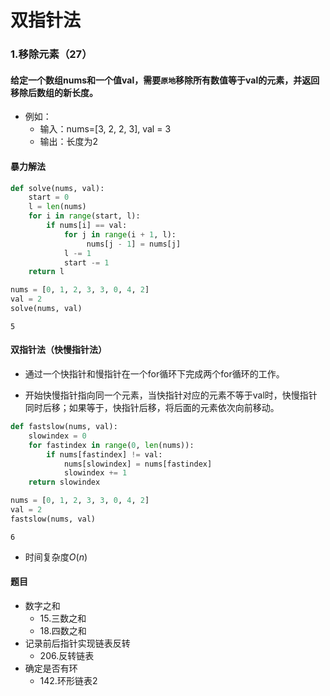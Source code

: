
# 双指针法

### 1.移除元素（27）

#### 给定一个数组nums和一个值val，需要`原地`移除所有数值等于val的元素，并返回移除后数组的新长度。

* 例如：
    * 输入：nums=[3, 2, 2, 3], val = 3
    * 输出：长度为2

#### 暴力解法


```python
def solve(nums, val):
    start = 0
    l = len(nums)
    for i in range(start, l):
        if nums[i] == val:
            for j in range(i + 1, l):
                 nums[j - 1] = nums[j]
            l -= 1
            start -= 1
    return l
```


```python
nums = [0, 1, 2, 3, 3, 0, 4, 2]
val = 2
solve(nums, val)
```




    5



#### 双指针法（快慢指针法）

* 通过一个快指针和慢指针在一个for循环下完成两个for循环的工作。

* 开始快慢指针指向同一个元素，当快指针对应的元素不等于val时，快慢指针同时后移；如果等于，快指针后移，将后面的元素依次向前移动。


```python
def fastslow(nums, val):
    slowindex = 0
    for fastindex in range(0, len(nums)):
        if nums[fastindex] != val:
            nums[slowindex] = nums[fastindex]
            slowindex += 1
    return slowindex
```


```python
nums = [0, 1, 2, 3, 3, 0, 4, 2]
val = 2
fastslow(nums, val)
```




    6



* 时间复杂度$O(n)$

#### 题目
* 数字之和
    * 15.三数之和
    * 18.四数之和
* 记录前后指针实现链表反转
    * 206.反转链表
* 确定是否有环
    * 142.环形链表2

